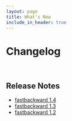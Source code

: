 ```yaml
---
layout: page
title: What's New
include_in_header: true
---
```


# Changelog

<br>

## Release Notes

- [fastbackward 1.4](https://max.krauss.io/fastbackward-1-4/)
- [fastbackward 1.3](https://max.krauss.io/fastbackward-1-3/)
- [fastbackward 1.2](https://max.krauss.io/fastbackward-1-2/)